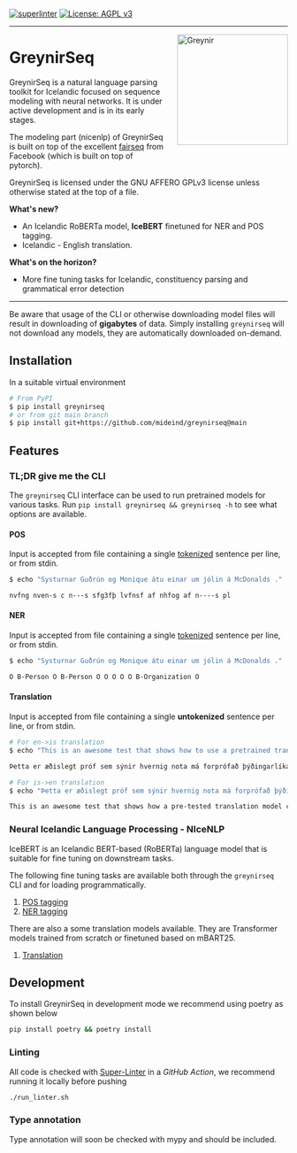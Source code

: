 [![superlinter](https://github.com/mideind/greynirseq/actions/workflows/superlinter.yml/badge.svg)]() [![License: AGPL v3](https://img.shields.io/badge/License-AGPL%20v3-blue.svg)](https://www.gnu.org/licenses/agpl-3.0)

---

<img src="assets/greynir-logo-large.png" alt="Greynir" width="200" height="200" align="right" style="margin-left:20px; margin-bottom: 20px;">

# GreynirSeq

GreynirSeq is a natural language parsing toolkit for Icelandic focused on sequence modeling with neural networks. It is under active development and is in its early stages.

The modeling part (nicenlp) of GreynirSeq is built on top of the excellent [fairseq](https://github.com/pytorch/fairseq) from Facebook (which is built on top of pytorch).

GreynirSeq is licensed under the GNU AFFERO GPLv3 license unless otherwise stated at the top of a file.

**What's new?**
* An Icelandic RoBERTa model, **IceBERT** finetuned for NER and POS tagging.
* Icelandic - English translation.

**What's on the horizon?**
* More fine tuning tasks for Icelandic, constituency parsing and grammatical error detection

---

Be aware that usage of the CLI or otherwise downloading model files will result in downloading of **gigabytes** of data.
Simply installing `greynirseq` will not download any models, they are automatically downloaded on-demand.

## Installation
In a suitable virtual environment
``` bash
# From PyPI
$ pip install greynirseq
# or from git main branch
$ pip install git+https://github.com/mideind/greynirseq@main
```

## Features

### TL;DR give me the CLI

The `greynirseq` CLI interface can be used to run pretrained models for various tasks. Run `pip install greynirseq && greynirseq -h` to see what options are available.

#### POS
Input is accepted from file containing a single [tokenized](https://github.com/mideind/Tokenizer) sentence per line, or from stdin.

``` bash
$ echo "Systurnar Guðrún og Monique átu einar um jólin á McDonalds ." | greynirseq pos --input -

nvfng nven-s c n---s sfg3fþ lvfnsf af nhfog af n----s pl
```

#### NER
Input is accepted from file containing a single [tokenized](https://github.com/mideind/Tokenizer) sentence per line, or from stdin.

``` bash
$ echo "Systurnar Guðrún og Monique átu einar um jólin á McDonalds ." | greynirseq ner --input -

O B-Person O B-Person O O O O O B-Organization O
```

#### Translation
Input is accepted from file containing a single **untokenized** sentence per line, or from stdin.

``` bash
# For en->is translation
$ echo "This is an awesome test that shows how to use a pretrained translation model." | greynirseq translate --source-lang en --target-lang is

Þetta er æðislegt próf sem sýnir hvernig nota má forprófað þýðingarlíkan.

# For is->en translation
$ echo "Þetta er æðislegt próf sem sýnir hvernig nota má forprófað þýðingarlíkan." | greynirseq translate --source-lang is --target-lang en

This is an awesome test that shows how a pre-tested translation model can be used.
```

### Neural Icelandic Language Processing - NIceNLP

IceBERT is an Icelandic BERT-based (RoBERTa) language model that is suitable for fine tuning on downstream tasks.

The following fine tuning tasks are available both through the `greynirseq` CLI and for loading programmatically.

1. [POS tagging](https://github.com/mideind/GreynirSeq/blob/main/src/greynirseq/nicenlp/examples/pos/README.md)
1. [NER tagging](https://github.com/mideind/GreynirSeq/blob/main/src/greynirseq/nicenlp/examples/ner/README.md)

There are also a some translation models available. They are Transformer models trained from scratch or finetuned based on mBART25.

1. [Translation](https://github.com/mideind/GreynirSeq/blob/main/src/greynirseq/nicenlp/examples/translation/README.md)

## Development
To install GreynirSeq in development mode we recommend using poetry as shown below

```bash
pip install poetry && poetry install
```

### Linting

All code is checked with [Super-Linter](https://github.com/github/super-linter) in a *GitHub Action*, we recommend running it locally before pushing

```bash
./run_linter.sh
```

### Type annotation

Type annotation will soon be checked with mypy and should be included.

